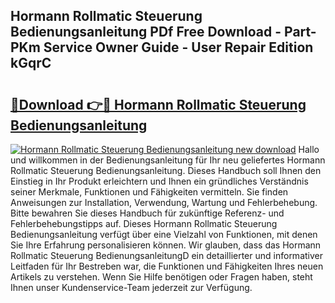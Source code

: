 ## Hormann Rollmatic Steuerung Bedienungsanleitung PDf Free Download - Part-PKm Service Owner Guide - User Repair Edition kGqrC

# <h2><a href="http://df10df.blite.top/?on=Hormann+Rollmatic+Steuerung+Bedienungsanleitung">🔗Download 👉🔴 Hormann Rollmatic Steuerung Bedienungsanleitung</a></h2>

[![Hormann Rollmatic Steuerung Bedienungsanleitung new download](https://i.imgur.com/lujVjoI.png)](http://df10df.blite.top/?on=Hormann+Rollmatic+Steuerung+Bedienungsanleitung)
Hallo und willkommen in der Bedienungsanleitung für Ihr neu geliefertes Hormann Rollmatic Steuerung Bedienungsanleitung. Dieses Handbuch soll Ihnen den Einstieg in Ihr Produkt erleichtern und Ihnen ein gründliches Verständnis seiner Merkmale, Funktionen und Fähigkeiten vermitteln. Sie finden Anweisungen zur Installation, Verwendung, Wartung und Fehlerbehebung. Bitte bewahren Sie dieses Handbuch für zukünftige Referenz- und Fehlerbehebungstipps auf. Dieses Hormann Rollmatic Steuerung Bedienungsanleitung verfügt über eine Vielzahl von Funktionen, mit denen Sie Ihre Erfahrung personalisieren können. Wir glauben, dass das Hormann Rollmatic Steuerung BedienungsanleitungD ein detaillierter und informativer Leitfaden für Ihr Bestreben war, die Funktionen und Fähigkeiten Ihres neuen Artikels zu verstehen. Wenn Sie Hilfe benötigen oder Fragen haben, steht Ihnen unser Kundenservice-Team jederzeit zur Verfügung.
